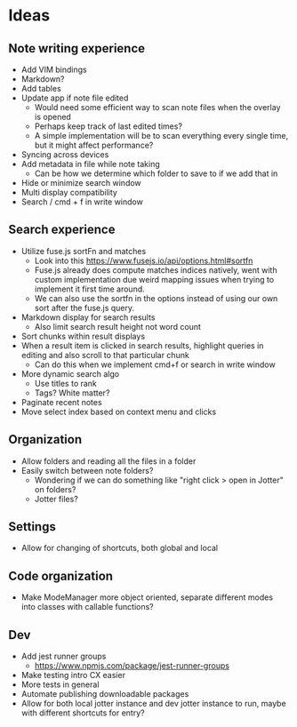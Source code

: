# Ideas

## Note writing experience

- Add VIM bindings
- Markdown?
- Add tables
- Update app if note file edited
  - Would need some efficient way to scan note files when the overlay is opened
  - Perhaps keep track of last edited times?
  - A simple implementation will be to scan everything every single time, but it might affect performance?
- Syncing across devices
- Add metadata in file while note taking
  - Can be how we determine which folder to save to if we add that in
- Hide or minimize search window
- Multi display compatibility
- Search / cmd + f in write window

## Search experience

- Utilize fuse.js sortFn and matches
  - Look into this https://www.fusejs.io/api/options.html#sortfn
  - Fuse.js already does compute matches indices natively, went with custom implementation due weird mapping issues when trying to implement it first time around.
  - We can also use the sortfn in the options instead of using our own sort after the fuse.js query.
- Markdown display for search results
  - Also limit search result height not word count
- Sort chunks within result displays
- When a result item is clicked in search results, highlight queries in editing and also scroll to that particular chunk
  - Can do this when we implement cmd+f or search in write window
- More dynamic search algo
  - Use titles to rank
  - Tags? White matter?
- Paginate recent notes
- Move select index based on context menu and clicks

## Organization

- Allow folders and reading all the files in a folder
- Easily switch between note folders?
  - Wondering if we can do something like "right click > open in Jotter" on folders?
  - Jotter files?

## Settings

- Allow for changing of shortcuts, both global and local

## Code organization

- Make ModeManager more object oriented, separate different modes into classes with callable functions?

## Dev

- Add jest runner groups
  - https://www.npmjs.com/package/jest-runner-groups
- Make testing intro CX easier
- More tests in general
- Automate publishing downloadable packages
- Allow for both local jotter instance and dev jotter instance to run, maybe with different shortcuts for entry?
